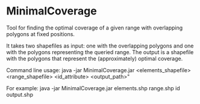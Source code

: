 # MinimalCoverage

Tool for finding the optimal coverage of a given range with overlapping polygons at fixed positions.

It takes two shapefiles as input: one with the overlapping polygons and one with the polygons representing the queried range. The output is a shapefile with the polygons that represent the (approximately) optimal coverage.

Command line usage:
java -jar MinimalCoverage.jar <elements_shapefile> <range_shapefile> <id_attribute> <output_path>"

For example:
java -jar MinimalCoverage.jar elements.shp range.shp id output.shp

